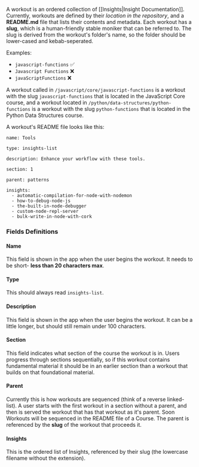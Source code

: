 A workout is an ordered collection of [[Insights|Insight Documentation]]. 
Currently, workouts are defined by their _location in the repository_, and a **README.md** file that lists their contents and metadata. Each workout has a **slug**, which is a human-friendly stable moniker that can be referred to. The slug is derived from the workout's folder's name, so the folder should be lower-cased and kebab-seperated.  

Examples:
- `javascript-functions` ✅ 
- `Javascript Functions` ❌ 
- `javaScriptFunctions` ❌ 

A workout called in `/javascript/core/javascript-functions` is a workout with the slug `javascript-functions` that is located in the JavaScript Core course, and a workout located in `/python/data-structures/python-functions` is a workout with the slug `python-functions` that is located in the Python Data Structures course.

A workout's README file looks like this:

```
name: Tools

type: insights-list

description: Enhance your workflow with these tools. 

section: 1

parent: patterns

insights:
  - automatic-compilation-for-node-with-nodemon
  - how-to-debug-node-js
  - the-built-in-node-debugger
  - custom-node-repl-server
  - bulk-write-in-node-with-cork
```

### Fields Definitions

#### Name
This field is shown in the app when the user begins the workout. It needs to be short- **less than 20 characters max**.

#### Type
This should always read `insights-list`.

#### Description
This field is shown in the app when the user begins the workout. It can be a little longer, but should still remain under 100 characters.

#### Section
This field indicates what section of the course the workout is in. Users progress through sections sequentially, so if this workout contains fundamental material it should be in an earlier section than a workout that builds on that foundational material.

#### Parent
Currently this is how workouts are sequenced (think of a reverse linked-list). A user starts with the first workout in a section without a parent, and then is served the workout that has that workout as it's parent.
Soon Workouts will be sequenced in the README file of a Course. The parent is referenced by the **slug** of the workout that proceeds it.

#### Insights
This is the ordered list of Insights, referenced by their slug (the lowercase filename without the extension).


